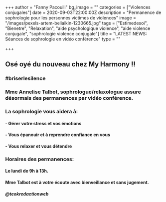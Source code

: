 +++
author = "Fanny Pacouill"
bg_image = ""
categories = ["Violences conjugales"]
date = 2020-09-03T22:00:00Z
description = "Permanence de sophrologie pour les personnes victimes de violences"
image = "/images/pexels-artem-beliaikin-1230665.jpg"
tags = ["Estimedesoi", "Bienetre", "Relaxation", "aide psychologique violence", "aide violence conjugale", "sophrologie violence conjugale"]
title = "LATEST NEWS: Séances de sophrologie en vidéo conférence"
type = ""

+++
## **Osé oyé du nouveau chez My Harmony !!**

### #briserlesilence

### Mme Annelise Talbot, **sophrologue/relaxologue assure désormais des permanences par vidéo conférence.**

### **La sophrologie vous aidera à:**

#### - Gérer votre stress et vos émotions

#### - Vous épanouir et à reprendre confiance en vous

#### - Vous relaxer et vous détendre

### **Horaires des permanences:**

#### Le lundi de 9h à 13h.

#### **Mme Talbot est à votre écoute avec bienveillance et sans jugement.**

##### @_teokredactionweb_